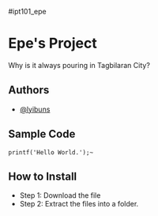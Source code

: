 #ipt101_epe

# Epe's Project

Why is it always pouring in Tagbilaran City?

## Authors

- [@lyibuns](https://github.com/lyibuns) 

## Sample Code

`printf('Hello World.');~`

## How to Install

- Step 1: Download the file
- Step 2: Extract the files into a folder.
